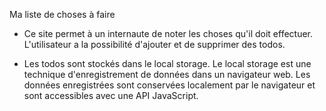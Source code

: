 Ma liste de choses à faire

- Ce site permet à un internaute de noter les choses qu'il doit effectuer. L'utilisateur a la possibilité d'ajouter et de supprimer des todos.

* Les todos sont stockés dans le local storage. Le local storage est une technique d'enregistrement de données dans un navigateur web. Les données enregistrées sont conservées localement par le navigateur et sont accessibles avec une API JavaScript.
